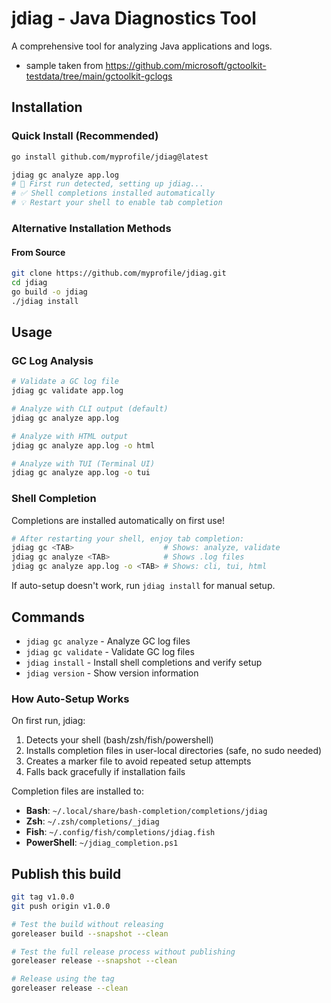 # jdiag - Java Diagnostics Tool

A comprehensive tool for analyzing Java applications and logs.

- sample taken from <https://github.com/microsoft/gctoolkit-testdata/tree/main/gctoolkit-gclogs>

## Installation

### Quick Install (Recommended)

```bash
go install github.com/myprofile/jdiag@latest

jdiag gc analyze app.log
# 🔧 First run detected, setting up jdiag...
# ✅ Shell completions installed automatically
# 💡 Restart your shell to enable tab completion
```

### Alternative Installation Methods

#### From Source

```bash
git clone https://github.com/myprofile/jdiag.git
cd jdiag
go build -o jdiag
./jdiag install
```

## Usage

### GC Log Analysis

```bash
# Validate a GC log file
jdiag gc validate app.log

# Analyze with CLI output (default)
jdiag gc analyze app.log

# Analyze with HTML output
jdiag gc analyze app.log -o html

# Analyze with TUI (Terminal UI)
jdiag gc analyze app.log -o tui
```

### Shell Completion

Completions are installed automatically on first use!

```bash
# After restarting your shell, enjoy tab completion:
jdiag gc <TAB>                    # Shows: analyze, validate
jdiag gc analyze <TAB>            # Shows .log files
jdiag gc analyze app.log -o <TAB> # Shows: cli, tui, html
```

If auto-setup doesn't work, run `jdiag install` for manual setup.

## Commands

- `jdiag gc analyze` - Analyze GC log files
- `jdiag gc validate` - Validate GC log files  
- `jdiag install` - Install shell completions and verify setup
- `jdiag version` - Show version information

### How Auto-Setup Works

On first run, jdiag:

1. Detects your shell (bash/zsh/fish/powershell)
2. Installs completion files in user-local directories (safe, no sudo needed)
3. Creates a marker file to avoid repeated setup attempts
4. Falls back gracefully if installation fails

Completion files are installed to:

- **Bash**: `~/.local/share/bash-completion/completions/jdiag`
- **Zsh**: `~/.zsh/completions/_jdiag`
- **Fish**: `~/.config/fish/completions/jdiag.fish`  
- **PowerShell**: `~/jdiag_completion.ps1`

## Publish this build

```bash
git tag v1.0.0
git push origin v1.0.0

# Test the build without releasing
goreleaser build --snapshot --clean

# Test the full release process without publishing
goreleaser release --snapshot --clean

# Release using the tag
goreleaser release --clean
```
